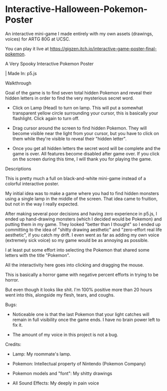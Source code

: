 # Interactive-Halloween-Pokemon-Poster
An interactive mini-game I made entirely with my own assets (drawings, voices) for ARTG 80G at UCSC.

You can play it live at https://gigzen.itch.io/interactive-game-poster-final-pokemon.

A Very Spooky Interactive Pokemon Poster 

| Made In: p5.js

Walkthrough

Goal of the game is to find seven total hidden Pokemon and reveal their hidden letters in order to find the very mysterious secret word.

- Click on Lamp (Head) to turn on lamp. This will put a somewhat transparent yellow circle surrounding your cursor, this is basically your flashlight. Click again to turn off.

- Drag cursor around the screen to find hidden Pokemon. They will become visible near the light from your cursor, but you have to click on them while they're visible to reveal their "hidden letter".

- Once you get all hidden letters the secret word will be complete and the game is over. All features become disabled after game over. If you click on the screen during this time, I will thank you for playing the game.

Descriptions

This is pretty much a full on black-and-white mini-game instead of a colorful interactive poster. 

My initial idea was to make a game where you had to find hidden monsters using a single lamp in the middle of the screen. That idea came to fruition, but not in the way I really expected.

After making several poor decisions and having zero experience in p5.js, I ended up hand-drawing monsters (which I decided would be Pokemon) and putting them in my game. They looked "better than I thought" so I ended up committing to the idea of "shitty drawing aesthetic" and "zero-effort real life aesthetic", if you catch my drift. I even went as far as adding my own voice (extremely sick voice) so my game would be as annoying as possible.

I at least put some effort into selecting the Pokemon that shared some letters with the title "Pokemon".

All the interactivity here goes into clicking and dragging the mouse.

This is basically a horror game with negative percent efforts in trying to be horror.

But even though it looks like shit. I'm 100% positive more than 20 hours went into this, alongside my flesh, tears, and coughs.

Bugs:
- Noticeable one is that the last Pokemon that your light catches will remain in full visibility once the game ends. I have no brain power left to fix it.

- The amount of my voice in this project is not a bug. 

Credits:
- Lamp: My roommate's lamp.

- Pokemon: Intellectual property of Nintendo (Pokemon Company)

- Pokemon models and "font": My shitty drawings

- All Sound Effects: My deeply in pain voice
